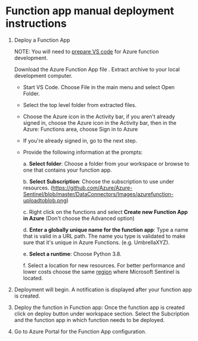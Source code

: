 # Function app manual deployment instructions 

1. Deploy a Function App

	NOTE: You will need to [prepare VS code](https://docs.microsoft.com/azure/azure-functions/functions-create-first-function-python#prerequisites) for Azure function development.

	Download the Azure Function App file . Extract archive to your local development computer.

	- Start VS Code. Choose File in the main menu and select Open Folder.
	
	- Select the top level folder from extracted files.
	
	- Choose the Azure icon in the Activity bar, if you aren't already signed in, choose the Azure icon in the Activity bar, then in the Azure: Functions area, choose Sign in to Azure
	
	- If you're already signed in, go to the next step.
	
	- Provide the following information at the prompts:

		a. **Select folder**: Choose a folder from your workspace or browse to one that contains your function app.

		b. **Select Subscription**: Choose the subscription to use under resources.
		(https://github.com/Azure/Azure-Sentinel/blob/master/DataConnectors/Images/azurefunction-uploadtoblob.png)

		c. Right click on the functions and select **Create new Function App in Azure** (Don't choose the Advanced option)

		d. **Enter a globally unique name for the function app**: Type a name that is valid in a URL path. The name you type is validated to make sure that it's unique in Azure Functions. (e.g. UmbrellaXYZ).

		e. **Select a runtime**: Choose Python 3.8.

		f. Select a location for new resources. For better performance and lower costs choose the same [region](https://azure.microsoft.com/regions/) where Microsoft Sentinel is located.

2. Deployment will begin. A notification is displayed after your function app is created.

3. Deploy the function in Function app: Once the function app is created click on deploy button under workspace section. Select the Subcription and the function app in which function needs to be deployed.

4. Go to Azure Portal for the Function App configuration.